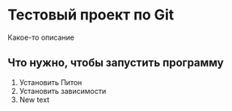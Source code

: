# Тестовый проект по Git

Какое-то описание

## Что нужно, чтобы запустить программу

1. Установить Питон
2. Установить зависимости
3. New text